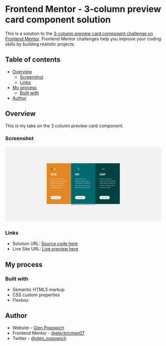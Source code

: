 # Frontend Mentor - 3-column preview card component solution

This is a solution to the [3-column preview card component challenge on Frontend Mentor](https://www.frontendmentor.io/challenges/3column-preview-card-component-pH92eAR2-). Frontend Mentor challenges help you improve your coding skills by building realistic projects.

## Table of contents

- [Overview](#overview)
  - [Screenshot](#screenshot)
  - [Links](#links)
- [My process](#my-process)
  - [Built with](#built-with)
- [Author](#author)

## Overview

This is my take on the 3 column preview card component.

### Screenshot

![](./screenshot.png)

### Links

- Solution URL: [Source code here](https://github.com/electricman07/3-column-preview-card-component)
- Live Site URL: [Live preview here](https://3-column-preview-card-component-lake.vercel.app)

## My process

### Built with

- Semantic HTML5 markup
- CSS custom properties
- Flexbox

## Author

- Website - [Glen Popowich](https://github.com/electricman07)
- Frontend Mentor - [@electricman07](https://www.frontendmentor.io/profile/electricman07)
- Twitter - [@glen_popowich](https://www.twitter.com/glen_popowich)
